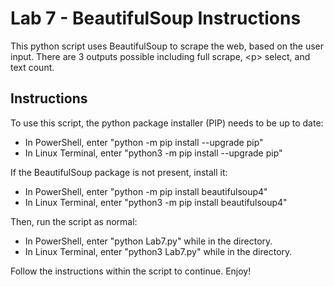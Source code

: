 # Lab 7 - BeautifulSoup Instructions

This python script uses BeautifulSoup to scrape the web, based on the user input. There are 3 outputs possible including full scrape, \<p> select, and text count. 


## Instructions

To use this script, the python package installer (PIP) needs to be up to date:

* In PowerShell, enter "python -m pip install --upgrade pip"
* In Linux Terminal, enter "python3 -m pip install --upgrade pip"

If the BeautifulSoup package is not present, install it:

* In PowerShell, enter "python -m pip install beautifulsoup4"
* In Linux Terminal, enter "python3 -m pip install beautifulsoup4"

Then, run the script as normal:

* In PowerShell, enter "python Lab7.py" while in the directory.
* In Linux Terminal, enter "python3 Lab7.py" while in the directory.

Follow the instructions within the script to continue.
Enjoy!
